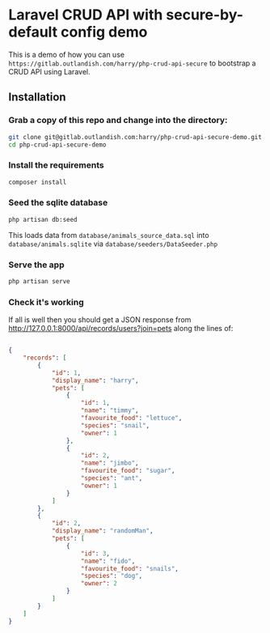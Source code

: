 # Laravel CRUD API with secure-by-default config demo

This is a demo of how you can use `https://gitlab.outlandish.com/harry/php-crud-api-secure` to bootstrap a CRUD API
using Laravel.

## Installation

### Grab a copy of this repo and change into the directory:

```bash
git clone git@gitlab.outlandish.com:harry/php-crud-api-secure-demo.git
cd php-crud-api-secure-demo
```

### Install the requirements

```bash
composer install
```

### Seed the sqlite database

```bash
php artisan db:seed
```
This loads data from `database/animals_source_data.sql` 
into `database/animals.sqlite` 
via `database/seeders/DataSeeder.php`

### Serve the app

```bash
php artisan serve
```

### Check it's working 

If all is well then you should get a JSON response
from http://127.0.0.1:8000/api/records/users?join=pets
along the lines of:

```json

{
    "records": [
        {
            "id": 1,
            "display_name": "harry",
            "pets": [
                {
                    "id": 1,
                    "name": "timmy",
                    "favourite_food": "lettuce",
                    "species": "snail",
                    "owner": 1
                },
                {
                    "id": 2,
                    "name": "jimbo",
                    "favourite_food": "sugar",
                    "species": "ant",
                    "owner": 1
                }
            ]
        },
        {
            "id": 2,
            "display_name": "randomMan",
            "pets": [
                {
                    "id": 3,
                    "name": "fido",
                    "favourite_food": "snails",
                    "species": "dog",
                    "owner": 2
                }
            ]
        }
    ]
}
```
